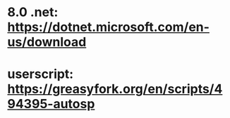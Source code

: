 # 8.0 .net: https://dotnet.microsoft.com/en-us/download
# userscript: https://greasyfork.org/en/scripts/494395-autosp
